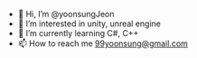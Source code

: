 - 👋 Hi, I’m @yoonsungJeon
- 👀 I’m interested in unity, unreal engine
- 🌱 I’m currently learning C#, C++
- 📫 How to reach me 99yoonsung@gmail.com

<!---
yoonsungJeon/yoonsungJeon is a ✨ special ✨ repository because its `README.md` (this file) appears on your GitHub profile.
You can click the Preview link to take a look at your changes.
--->

